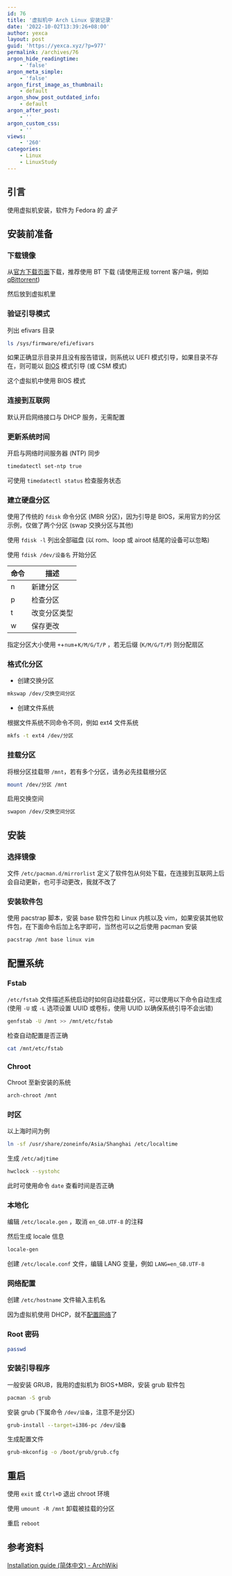 ```yaml
---
id: 76
title: '虚拟机中 Arch Linux 安装记录'
date: '2022-10-02T13:39:26+08:00'
author: yexca
layout: post
guid: 'https://yexca.xyz/?p=977'
permalink: /archives/76
argon_hide_readingtime:
    - 'false'
argon_meta_simple:
    - 'false'
argon_first_image_as_thumbnail:
    - default
argon_show_post_outdated_info:
    - default
argon_after_post:
    - ''
argon_custom_css:
    - ''
views:
    - '260'
categories:
    - Linux
    - LinuxStudy
---
```


## 引言

使用虚拟机安装，软件为 Fedora 的 *盒子*

## 安装前准备

### 下载镜像

从[官方下载页面](https://archlinux.org/download/)下载，推荐使用 BT 下载 (请使用正规 torrent 客户端，例如 [qBittorrent](https://www.qbittorrent.org/))

然后放到虚拟机里

### 验证引导模式

列出 efivars 目录

```bash
ls /sys/firmware/efi/efivars
```

如果正确显示目录并且没有报告错误，则系统以 UEFI 模式引导，如果目录不存在，则可能以 [BIOS](https://zh.wikipedia.org/wiki/BIOS) 模式引导 (或 CSM 模式)

这个虚拟机中使用 BIOS 模式

### 连接到互联网

默认开启网络接口与 DHCP 服务，无需配置

### 更新系统时间

开启与网络时间服务器 (NTP) 同步

```bash
timedatectl set-ntp true
```

可使用 `timedatectl status` 检查服务状态

### 建立硬盘分区

使用了传统的 `fdisk` 命令分区 (MBR 分区)，因为引导是 BIOS，采用官方的分区示例，仅做了两个分区 (swap 交换分区与其他)

使用 `fdisk -l` 列出全部磁盘 (以 rom、loop 或 airoot 结尾的设备可以忽略)

使用 `fdisk /dev/设备名` 开始分区

| 命令 | 描述         |
| ---- | ------------ |
| n    | 新建分区     |
| p    | 检查分区     |
| t    | 改变分区类型 |
| w    | 保存更改     |

指定分区大小使用 `+`+`num`+`K/M/G/T/P` ，若无后缀 (`K/M/G/T/P`) 则分配扇区

### 格式化分区

* 创建交换分区

```bash
mkswap /dev/交换空间分区
```

* 创建文件系统

根据文件系统不同命令不同，例如 ext4 文件系统

```bash
mkfs -t ext4 /dev/分区
```

### 挂载分区

将根分区挂载带 `/mnt`，若有多个分区，请务必先挂载根分区

```bash
mount /dev/分区 /mnt
```

启用交换空间

```bash
swapon /dev/交换空间分区
```

## 安装

### 选择镜像

文件 `/etc/pacman.d/mirrorlist` 定义了软件包从何处下载，在连接到互联网上后会自动更新，也可手动更改，我就不改了

### 安装软件包

使用 pacstrap 脚本，安装 base 软件包和 Linux 内核以及 vim，如果安装其他软件包，在下面命令后加上名字即可，当然也可以之后使用 pacman 安装

```bash
pacstrap /mnt base linux vim
```

## 配置系统

### Fstab

`/etc/fstab` 文件描述系统启动时如何自动挂载分区，可以使用以下命令自动生成 (使用 `-U` 或 `-L` 选项设置 UUID 或卷标，使用 UUID 以确保系统引导不会出错)

```bash
genfstab -U /mnt >> /mnt/etc/fstab
```

检查自动配置是否正确

```bash
cat /mnt/etc/fstab
```

### Chroot

Chroot 至新安装的系统

```bash
arch-chroot /mnt
```

### 时区

以上海时间为例

```bash
ln -sf /usr/share/zoneinfo/Asia/Shanghai /etc/localtime
```

生成 `/etc/adjtime`

```bash
hwclock --systohc
```

此时可使用命令 `date` 查看时间是否正确

### 本地化

编辑 `/etc/locale.gen` ，取消 `en_GB.UTF-8` 的注释

然后生成 locale 信息

```bash
locale-gen
```

创建 `/etc/locale.conf` 文件，编辑 LANG 变量，例如 `LANG=en_GB.UTF-8`

### 网络配置

创建 `/etc/hostname` 文件输入主机名

因为虚拟机使用 DHCP，就不[配置网络](https://wiki.archlinux.org/title/%E7%BD%91%E7%BB%9C%E9%85%8D%E7%BD%AE)了

### Root 密码

```bash
passwd
```

### 安装引导程序

一般安装 GRUB，我用的虚拟机为 BIOS+MBR，安装 grub 软件包

```bash
pacman -S grub
```

安装 grub (下属命令 `/dev/设备`，注意不是分区)

```bash
grub-install --target=i386-pc /dev/设备
```

生成配置文件

```bash
grub-mkconfig -o /boot/grub/grub.cfg
```

## 重启

使用 `exit` 或 `Ctrl+D` 退出 chroot 环境

使用 `umount -R /mnt` 卸载被挂载的分区

重启 `reboot`

## 参考资料

[Installation guide (简体中文) - ArchWiki](https://wiki.archlinux.org/title/Installation_guide_(%E7%AE%80%E4%BD%93%E4%B8%AD%E6%96%87))